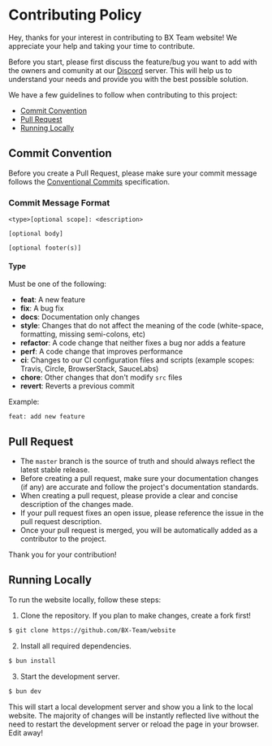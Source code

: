 # Contributing Policy

Hey, thanks for your interest in contributing to BX Team website! We appreciate your help and taking your time to contribute.

Before you start, please first discuss the feature/bug you want to add with the owners and comunity at our [Discord](https://discord.gg/p7cxhw7E2M) server. This will help us to understand your needs and provide you with the best possible solution.

We have a few guidelines to follow when contributing to this project:

- [Commit Convention](#commit-convention)
- [Pull Request](#pull-request)
- [Running Locally](#running-locally)

## Commit Convention

Before you create a Pull Request, please make sure your commit message follows the [Conventional Commits](https://www.conventionalcommits.org/en/v1.0.0/) specification.

### Commit Message Format

```
<type>[optional scope]: <description>

[optional body]

[optional footer(s)]
```

#### Type

Must be one of the following:

- **feat**: A new feature
- **fix**: A bug fix
- **docs**: Documentation only changes
- **style**: Changes that do not affect the meaning of the code (white-space, formatting, missing semi-colons, etc)
- **refactor**: A code change that neither fixes a bug nor adds a feature
- **perf**: A code change that improves performance
- **ci**: Changes to our CI configuration files and scripts (example scopes: Travis, Circle, BrowserStack, SauceLabs)
- **chore**: Other changes that don't modify `src` files
- **revert**: Reverts a previous commit

Example:

```
feat: add new feature
```

## Pull Request

- The `master` branch is the source of truth and should always reflect the latest stable release.
- Before creating a pull request, make sure your documentation changes (if any) are accurate and follow the project's documentation standards.
- When creating a pull request, please provide a clear and concise description of the changes made.
- If your pull request fixes an open issue, please reference the issue in the pull request description.
- Once your pull request is merged, you will be automatically added as a contributor to the project.

Thank you for your contribution!

## Running Locally

To run the website locally, follow these steps:

1. Clone the repository. If you plan to make changes, create a fork first!

```bash
$ git clone https://github.com/BX-Team/website
```

2. Install all required dependencies.

```bash
$ bun install
```

3. Start the development server.

```bash
$ bun dev
```

This will start a local development server and show you a link to the local website. The majority of changes will be instantly reflected live without the need to restart the development server or reload the page in your browser. Edit away!
